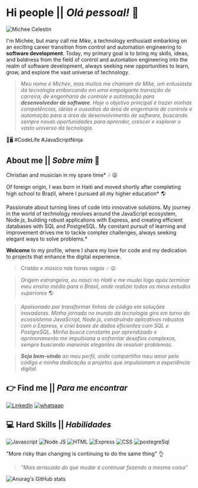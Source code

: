 # Hi people || *Olá pessoal!* 👋

![Michee Celestin](https://github.com/Michee27/Michee27/assets/140012117/6d0a2f9d-7278-4a36-910c-f785e63e19a9)


I'm Michée, but many call me *Mike*, a technology enthusiast embarking on an exciting career transition from control and automation engineering to **software development**. Today, my primary goal is to bring my skills, ideas, and boldness from the field of control and automation engineering into the realm of software development, always seeking new opportunities to learn, grow, and explore the vast universe of technology.


> *Meu nome é Michée, mas muitos me chamam de *Mike*, um entusiasta da tecnologia embarcando em uma empolgante transição de carreira, de engenharia de controle e automação para **desenvolvedor de software**. Hoje o objetivo principal é trazer minhas competências, ideias e ousadias da área de engenharia de controle e automação para a área de desenvolvimento de software, buscando sempre novas oportunidades para aprender, crescer e explorar o vasto universo da tecnologia.*


🚀🖥️ #CodeLife #JavaScriptNinja

## About me || *Sobre mim*  :man:


Christian and musician in my spare time* :notes: :stuck_out_tongue_winking_eye:

Of foreign origin, I was born in Haiti and moved shortly after completing high school to Brazil, where I pursued all my higher education* :earth_americas:

Passionate about turning lines of code into innovative solutions. My journey in the world of technology revolves around the JavaScript ecosystem, Node.js, building robust applications with Express, and creating efficient databases with SQL and PostgreSQL. My constant pursuit of learning and improvement drives me to tackle complex challenges, always seeking elegant ways to solve problems.*

**Welcome** to my profile, where I share my love for code and my dedication to projects that enhance the digital experience.



> *Cristão e músico nas horas vagas* :notes: :stuck_out_tongue_winking_eye:

> *Origem estrangeira, eu nasci no Haiti e me mudei logo após terminar meu ensino médio para o Brasil, onde realizei todos os meus estudos superiores* :earth_americas:

> *Apaixonado por transformar linhas de código em soluções inovadoras. Minha jornada no mundo da tecnologia gira em torno do ecossistema JavaScript, Node.js, construindo aplicativos robustos com o Express, e criei bases de dados eficientes com SQL e PostgreSQL. Minha busca constante por aprendizado e aprimoramento me impulsiona a enfrentar desafios complexos, sempre buscando maneiras elegantes de resolver problemas.*

> ***Seja bem-vindo** ao meu perfil, onde compartilho meu amor pelo código e minha dedicação a projetos que impulsionam a experiência digital.*



## :point_right:  Find me || *Para me encontrar*

[![LinkedIn](https://img.shields.io/badge/LinkedIn-0077B5?style=for-the-badge&logo=linkedin&logoColor=white)](https://www.linkedin.com/in/micheecelestin/)
[![whatsaap](https://img.shields.io/badge/WhatsApp-25D366?style=for-the-badge&logo=whatsapp&logoColor=white)](https://wa.me/5547997768422)

## :computer: Hard Skills || *Habilidades*

![Javascript](https://img.shields.io/badge/JavaScript-323330?style=for-the-badge&logo=javascript&logoColor=F7DF1E)
![Node JS](https://img.shields.io/badge/Node%20js-339933?style=for-the-badge&logo=nodedotjs&logoColor=white)
![HTML](https://img.shields.io/badge/HTML5-E34F26?style=for-the-badge&logo=html5&logoColor=white)
![Express](https://img.shields.io/badge/Express%20js-000000?style=for-the-badge&logo=express&logoColor=white)
![CSS](https://img.shields.io/badge/CSS3-1572B6?style=for-the-badge&logo=css3&logoColor=white)
![postegreSql](https://img.shields.io/badge/PostgreSQL-316192?style=for-the-badge&logo=postgresql&logoColor=whit)

"More risky than changing is continuing to do the same thing" :ok_hand:
> *"Mais arriscado do que mudar é continuar fazendo a mesma coisa"*

![Anurag's GitHub stats](https://github-readme-stats.vercel.app/api?username=michee27&show_icons=true&theme=onedark)
